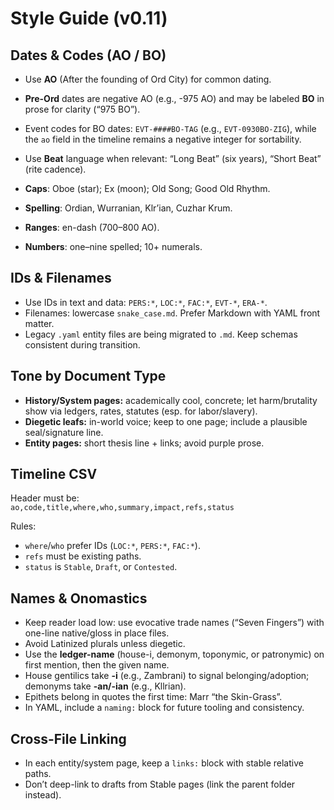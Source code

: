 # Style Guide (v0.11)

## Dates & Codes (AO / BO)
- Use **AO** (After the founding of Ord City) for common dating.
- **Pre-Ord** dates are negative AO (e.g., -975 AO) and may be labeled **BO** in prose for clarity (“975 BO”).
- Event codes for BO dates: `EVT-####BO-TAG` (e.g., `EVT-0930BO-ZIG`), while the `ao` field in the timeline remains a negative integer for sortability.
- Use **Beat** language when relevant: “Long Beat” (six years), “Short Beat” (rite cadence).

- **Caps**: Oboe (star); Ex (moon); Old Song; Good Old Rhythm.
- **Spelling**: Ordian, Wurranian, Klr’ian, Cuzhar Krum.
- **Ranges**: en-dash (700–800 AO).
- **Numbers**: one–nine spelled; 10+ numerals.

## IDs & Filenames
- Use IDs in text and data: `PERS:*`, `LOC:*`, `FAC:*`, `EVT-*`, `ERA-*`.
- Filenames: lowercase `snake_case.md`. Prefer Markdown with YAML front matter.
- Legacy `.yaml` entity files are being migrated to `.md`. Keep schemas consistent during transition.

## Tone by Document Type
- **History/System pages:** academically cool, concrete; let harm/brutality show via ledgers, rates, statutes (esp. for labor/slavery).
- **Diegetic leafs:** in-world voice; keep to one page; include a plausible seal/signature line.
- **Entity pages:** short thesis line + links; avoid purple prose.

## Timeline CSV
Header must be:  
`ao,code,title,where,who,summary,impact,refs,status`

Rules:
- `where`/`who` prefer IDs (`LOC:*`, `PERS:*`, `FAC:*`).
- `refs` must be existing paths.
- `status` is `Stable`, `Draft`, or `Contested`.

## Names & Onomastics
- Keep reader load low: use evocative trade names (“Seven Fingers”) with one-line native/gloss in place files.
- Avoid Latinized plurals unless diegetic.
- Use the **ledger-name** (house-i, demonym, toponymic, or patronymic) on first mention, then the given name.
- House gentilics take **-i** (e.g., Zambrani) to signal belonging/adoption; demonyms take **-an/-ian** (e.g., Kllrian).
- Epithets belong in quotes the first time: Marr “the Skin-Grass”.
- In YAML, include a `naming:` block for future tooling and consistency.


## Cross-File Linking
- In each entity/system page, keep a `links:` block with stable relative paths.
- Don’t deep-link to drafts from Stable pages (link the parent folder instead).
